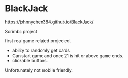 # BlackJack
https://johnnychen384.github.io/BlackJack/

Scrimba project

first real game related projected.

- ability to randomly get cards
- Can start game and once 21 is hit or above game ends.
- clickable buttons.


Unfortunately not mobile friendly.
